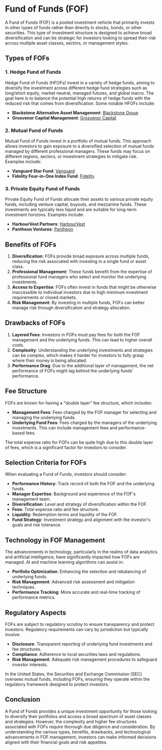# Fund of Funds (FOF)

A Fund of Funds (FOF) is a pooled investment vehicle that primarily invests in other types of funds rather than directly in stocks, bonds, or other securities. This type of investment structure is designed to achieve broad diversification and can be strategic for investors looking to spread their risk across multiple asset classes, sectors, or management styles.

## Types of FOFs

### 1. Hedge Fund of Funds

Hedge Fund of Funds (HFOFs) invest in a variety of hedge funds, aiming to diversify the investment across different hedge fund strategies such as long/short equity, market neutral, managed futures, and global macro. The goal here is to balance the potential high returns of hedge funds with the reduced risk that comes from diversification. Some notable HFOFs include:

- **Blackstone Alternative Asset Management**: [Blackstone Group](https://www.blackstone.com)
- **Grosvenor Capital Management**: [Grosvenor Capital](https://www.gcmlp.com)

### 2. Mutual Fund of Funds

Mutual Fund of Funds invest in a portfolio of mutual funds. This approach allows investors to gain exposure to a diversified selection of mutual funds managed by different professional managers. These funds may focus on different regions, sectors, or investment strategies to mitigate risk. Examples include:

- **Vanguard Star Fund**: [Vanguard](https://investor.vanguard.com/mutual-funds/profile/STARX)
- **Fidelity Four-in-One Index Fund**: [Fidelity](https://www.fidelity.com)

### 3. Private Equity Fund of Funds

Private Equity Fund of Funds allocate their assets to various private equity funds, including venture capital, buyouts, and mezzanine funds. These investments are typically less liquid and are suitable for long-term investment horizons. Examples include:

- **HarbourVest Partners**: [HarbourVest](https://www.harbourvest.com)
- **Pantheon Ventures**: [Pantheon](https://www.pantheon.com)

## Benefits of FOFs

1. **Diversification**: FOFs provide broad exposure across multiple funds, reducing the risk associated with investing in a single fund or asset class.
2. **Professional Management**: These funds benefit from the expertise of professional fund managers who select and monitor the underlying investments.
3. **Access to Expertise**: FOFs often invest in funds that might be otherwise inaccessible to individual investors due to high minimum investment requirements or closed markets.
4. **Risk Management**: By investing in multiple funds, FOFs can better manage risk through diversification and strategy allocation.

## Drawbacks of FOFs

1. **Layered Fees**: Investors in FOFs must pay fees for both the FOF management and the underlying funds. This can lead to higher overall costs.
2. **Complexity**: Understanding the underlying investments and strategies can be complex, which makes it harder for investors to fully grasp where their money is being allocated.
3. **Performance Drag**: Due to the additional layer of management, the net performance of FOFs might lag behind the underlying funds' performance.

## Fee Structure

FOFs are known for having a "double layer" fee structure, which includes:
- **Management Fees**: Fees charged by the FOF manager for selecting and managing the underlying funds.
- **Underlying Fund Fees**: Fees charged by the managers of the underlying investments. This can include management fees and performance-based fees.

The total expense ratio for FOFs can be quite high due to this double layer of fees, which is a significant factor for investors to consider.

## Selection Criteria for FOFs

When evaluating a Fund of Funds, investors should consider:
- **Performance History**: Track record of both the FOF and the underlying funds.
- **Manager Expertise**: Background and experience of the FOF's management team.
- **Diversification**: Level and strategy of diversification within the FOF.
- **Fees**: Total expense ratio and fee structure.
- **Liquidity**: Redemption terms and liquidity of the FOF.
- **Fund Strategy**: Investment strategy and alignment with the investor's goals and risk tolerance.

## Technology in FOF Management

The advancements in technology, particularly in the realms of data analytics and artificial intelligence, have significantly impacted how FOFs are managed. AI and machine learning algorithms can assist in:
- **Portfolio Optimization**: Enhancing the selection and rebalancing of underlying funds.
- **Risk Management**: Advanced risk assessment and mitigation techniques.
- **Performance Tracking**: More accurate and real-time tracking of performance metrics.

## Regulatory Aspects

FOFs are subject to regulatory scrutiny to ensure transparency and protect investors. Regulatory requirements can vary by jurisdiction but typically involve:
- **Disclosure**: Transparent reporting of underlying fund investments and fee structures.
- **Compliance**: Adherence to local securities laws and regulations.
- **Risk Management**: Adequate risk management procedures to safeguard investor interests.

In the United States, the Securities and Exchange Commission (SEC) oversees mutual funds, including FOFs, ensuring they operate within the regulatory framework designed to protect investors.

## Conclusion

A Fund of Funds provides a unique investment opportunity for those looking to diversify their portfolios and access a broad spectrum of asset classes and strategies. However, the complexity and higher fee structures associated with FOFs require thorough due diligence and consideration. By understanding the various types, benefits, drawbacks, and technological advancements in FOF management, investors can make informed decisions aligned with their financial goals and risk appetites.